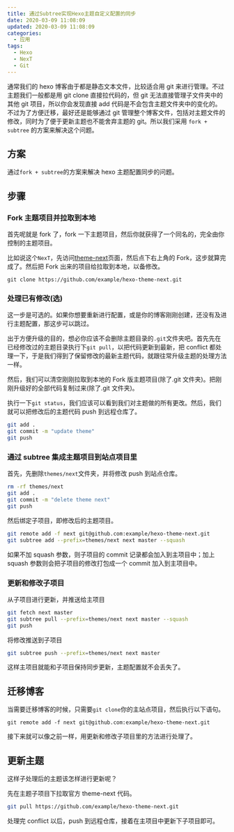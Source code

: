 ```yaml
---
title: 通过Subtree实现Hexo主题自定义配置的同步
date: 2020-03-09 11:08:09
updated: 2020-03-09 11:08:09
categories:
  - 应用
tags:
  - Hexo
  - NexT
  - Git
---
```


通常我们的 hexo 博客由于都是静态文本文件，比较适合用 git 来进行管理。不过主题我们一般都是用 git clone 直接拉代码的，但 git 无法直接管理子文件夹中的其他 git 项目，所以你会发现直接 add 代码是不会包含主题文件夹中的变化的。不过为了方便迁移，最好还是能够通过 git 管理整个博客文件，包括对主题文件的修改，同时为了便于更新主题也不能舍弃主题的 git。所以我们采用 `fork + subtree` 的方案来解决这个问题。

<!--more-->

## 方案

通过`fork + subtree`的方案来解决 hexo 主题配置同步的问题。

## 步骤

### Fork 主题项目并拉取到本地

首先呢就是 fork 了，fork 一下主题项目，然后你就获得了一个同名的，完全由你控制的主题项目。

比如说这个`NexT`，先访问[theme-next](https://github.com/theme-next/hexo-theme-next)页面，然后点下右上角的 Fork，这步就算完成了。然后把 Fork 出来的项目给拉取到本地，以备修改。

```shell
git clone https://github.com/example/hexo-theme-next.git
```

### 处理已有修改(选)

这一步是可选的。如果你想要重新进行配置，或是你的博客刚刚创建，还没有及进行主题配置，那这步可以跳过。

出于方便升级的目的，想必你应该不会删除主题目录的`.git`文件夹吧。首先先在已经修改过的主题目录执行下`git pull`，以把代码更新到最新，把 conflict 都处理一下，于是我们得到了保留修改的最新主题代码，就跟往常升级主题的处理方法一样。

然后，我们可以清空刚刚拉取到本地的 Fork 版主题项目(除了.git 文件夹)。把刚刚升级好的全部代码复制过来(除了.git 文件夹)。

执行一下`git status`，我们应该可以看到我们对主题做的所有更改。然后，我们就可以把修改后的主题代码 push 到远程仓库了。

```bash
git add .
git commit -m "update theme"
git push
```

### 通过 subtree 集成主题项目到站点项目里

首先，先删除`themes/next`文件夹，并将修改 push 到站点仓库。

```bash
rm -rf themes/next
git add .
git commit -m "delete theme next"
git push
```

然后绑定子项目，即修改后的主题项目。

```bash
git remote add -f next git@github.com:example/hexo-theme-next.git
git subtree add --prefix=themes/next next master --squash
```

如果不加 squash 参数，则子项目的 commit 记录都会加入到主项目中；加上 squash 参数则会把子项目的修改打包成一个 commit 加入到主项目中。

### 更新和修改子项目

从子项目进行更新，并推送给主项目

```bash
git fetch next master
git subtree pull --prefix=themes/next next master --squash
git push
```

将修改推送到子项目

```bash
git subtree push --prefix=themes/next next master
```

这样主项目就能和子项目保持同步更新，主题配置就不会丢失了。

## 迁移博客

当需要迁移博客的时候，只需要`git clone`你的主站点项目，然后执行以下语句。

```shell
git remote add -f next git@github.com:example/hexo-theme-next.git
```

接下来就可以像之前一样，用更新和修改子项目里的方法进行处理了。

## 更新主题

这样子处理后的主题该怎样进行更新呢？

先在主题子项目下拉取官方 theme-next 代码。

```bash
git pull https://github.com/example/hexo-theme-next.git
```

处理完 conflict 以后，push 到远程仓库，接着在主项目中更新下子项目即可。
